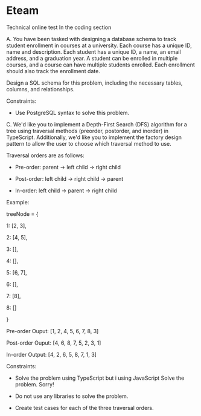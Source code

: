 # Eteam
Technical online test
In the coding section

A. You have been tasked with designing a database schema to track student enrollment in courses at a university. Each course has a unique ID, name and description. Each student has a unique ID, a name, an email address, and a graduation year. A student can be enrolled in multiple courses, and a course can have multiple students enrolled. Each enrollment should also track the enrollment date.

Design a SQL schema for this problem, including the necessary tables, columns, and relationships.

Constraints:

- Use PostgreSQL syntax to solve this problem.

C. We'd like you to implement a Depth-First Search (DFS) algorithm for a tree using traversal methods (preorder, postorder, and inorder) in TypeScript. Additionally, we'd like you to implement the factory design pattern to allow the user to choose which traversal method to use.


Traversal orders are as follows:
- Pre-order: parent → left child → right child

- Post-order: left child → right child → parent

- In-order: left child → parent → right child


Example:


treeNode = {

  1: [2, 3],

  2: [4, 5],

  3: [],

  4: [],

  5: [6, 7],

  6: [],

  7: [8],

  8: []

}


Pre-order Ouput: [1, 2, 4, 5, 6, 7, 8, 3]

Post-order Ouput: [4, 6, 8, 7, 5, 2, 3, 1]

In-order Output: [4, 2, 6, 5, 8, 7, 1, 3]

Constraints:

- Solve the problem using TypeScript but i using JavaScript Solve the problem. Sorry!

- Do not use any libraries to solve the problem.

- Create test cases for each of the three traversal orders.
